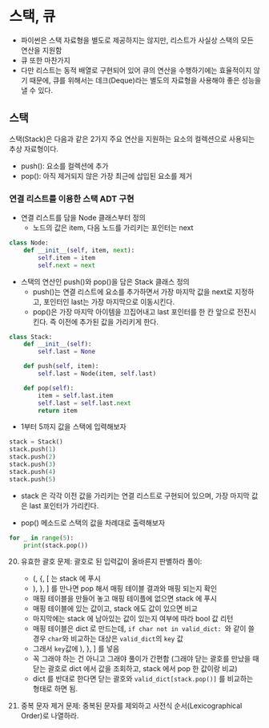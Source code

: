 # 스택, 큐

- 파이썬은 스택 자료형을 별도로 제공하지는 않지만, 리스트가 사실상 스택의 모든 연산을 지원함
- 큐 또한 마찬가지
- 다만 리스트는 동적 배열로 구현되어 있어 큐의 연산을 수행하기에는 효율적이지 않기 때문에, 큐를 위해서는 데크(Deque)라는 별도의 자료형을 사용해야 좋은 성능을 낼 수 있다.

## 스택

스택(Stack)은 다음과 같은 2가지 주요 연산을 지원하는 요소의 컬렉션으로 사용되는 추상 자료형이다.

- push(): 요소를 컬렉션에 추가
- pop(): 아직 제거되지 않은 가장 최근에 삽입된 요소를 제거

### 연결 리스트를 이용한 스택 ADT 구현

- 연결 리스트를 담을 Node 클래스부터 정의
  - 노드의 값은 item, 다음 노드를 가리키는 포인터는 next

```py
class Node:
    def __init__(self, item, next):
        self.item = item
        self.next = next
```

- 스택의 연산인 push()와 pop()을 담은 Stack 클래스 정의
  - push()는 연결 리스트에 요소를 추가하면서 가장 마지막 값을 next로 지정하고, 포인터인 last는 가장 마지막으로 이동시킨다.
  - pop()은 가장 마지막 아이템을 끄집어내고 last 포인터를 한 칸 앞으로 전진시킨다. 즉 이전에 추가된 값을 가리키게 한다.

```py
class Stack:
    def __init__(self):
        self.last = None

    def push(self, item):
        self.last = Node(item, self.last)

    def pop(self):
        item = self.last.item
        self.last = self.last.next
        return item
```

- 1부터 5까지 값을 스택에 입력해보자

```py
stack = Stack()
stack.push(1)
stack.push(2)
stack.push(3)
stack.push(4)
stack.push(5)
```

- stack 은 각각 이전 값을 가리키는 연결 리스트로 구현되어 있으며, 가장 마지막 값은 last 포인터가 가리킨다.

- pop() 메소드로 스택의 값을 차례대로 출력해보자

```py
for _ in range(5):
    print(stack.pop())
```

20. 유효한 괄호
    문제: 괄호로 된 입력값이 올바른지 판별하라
    풀이:

    - (, {, [ 는 stack 에 푸시
    - ), }, ] 를 만나면 pop 해서 매핑 테이블 결과와 매핑 되는지 확인
    - 매핑 테이블을 만들어 놓고 매핑 테이플에 없으면 stack 에 푸시
    - 매핑 테이블에 있는 값이고, stack 에도 값이 있으면 비교
    - 마지막에는 stack 에 남아있는 값이 있는지 여부에 따라 bool 값 리턴
    - 매핑 테이블은 dict 로 만드는데, `if char not in valid_dict: `와 같이 쓸 경우 `char`와 비교하는 대상은 `valid_dict`의 `key` 값
    - 그래서 `key`값에 ), }, ] 를 넣음
    - 꼭 그래야 하는 건 아니고 그래야 풀이가 간편함 (그래야 닫는 괄호를 만났을 때 닫는 괄호로 dict 에서 값을 조회하고, stack 에서 pop 한 값이랑 비교)
    - dict 를 반대로 한다면 닫는 괄호와 `valid_dict[stack.pop()]` 를 비교하는 형태로 하면 됨.

21. 중복 문자 제거
    문제: 중복된 문자를 제외하고 사전식 순서(Lexicographical Order)로 나열하라.
